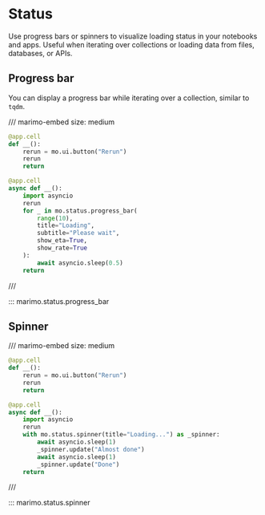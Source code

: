 # Status

Use progress bars or spinners to visualize loading status in your notebooks and
apps. Useful when iterating over collections or loading data from files,
databases, or APIs.

## Progress bar

You can display a progress bar while iterating over a collection, similar
to `tqdm`.

/// marimo-embed
    size: medium

```python
@app.cell
def __():
    rerun = mo.ui.button("Rerun")
    rerun
    return

@app.cell
async def __():
    import asyncio
    rerun
    for _ in mo.status.progress_bar(
        range(10),
        title="Loading",
        subtitle="Please wait",
        show_eta=True,
        show_rate=True
    ):
        await asyncio.sleep(0.5)
    return
```

///

::: marimo.status.progress_bar

## Spinner

/// marimo-embed
    size: medium

```python
@app.cell
def __():
    rerun = mo.ui.button("Rerun")
    rerun
    return

@app.cell
async def __():
    import asyncio
    rerun
    with mo.status.spinner(title="Loading...") as _spinner:
        await asyncio.sleep(1)
        _spinner.update("Almost done")
        await asyncio.sleep(1)
        _spinner.update("Done")
    return
```

///

::: marimo.status.spinner

